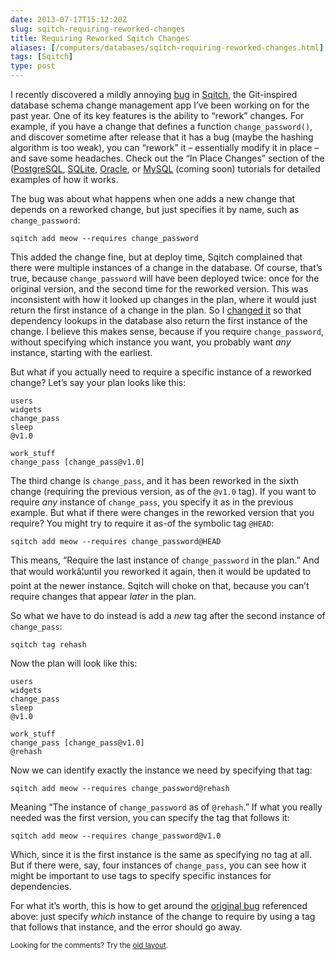 ```yaml
--- 
date: 2013-07-17T15:12:20Z
slug: sqitch-requiring-reworked-changes
title: Requiring Reworked Sqitch Changes
aliases: [/computers/databases/sqitch-requiring-reworked-changes.html]
tags: [Sqitch]
type: post
---
```


<p>I recently discovered a mildly annoying <a href="https://github.com/theory/sqitch/issues/103">bug</a> in <a href="http://sqitch.org/">Sqitch</a>, the Git-inspired database schema change management app I’ve been working on for the past year. One of its key features is the ability to “rework” changes. For example, if you have a change that defines a function <code>change_password()</code>, and discover sometime after release that it has a bug (maybe the hashing algorithm is too weak), you can “rework” it – essentially modify it in place – and save some headaches. Check out the “In Place Changes” section of the  (<a href="https://metacpan.org/module/sqitchtutorial#In-Place-Changes">PostgreSQL</a>, <a href="https://metacpan.org/module/sqitchtutorial-sqlite#In-Place-Changes">SQLite</a>, <a href="https://metacpan.org/module/sqitchtutorial-oracle#In-Place-Changes">Oracle</a>, or <a href="https://metacpan.org/module/sqitchtutorial-mysql#In-Place-Changes">MySQL</a> (coming soon) tutorials for detailed examples of how it works.</p>

<p>The bug was about what happens when one adds a new change that depends on a reworked change, but just specifies it by name, such as <code>change_password</code>:</p>

<pre><code>sqitch add meow --requires change_password
</code></pre>

<p>This added the change fine, but at deploy time, Sqitch complained that there were multiple instances of a change in the database. Of course, that’s true, because <code>change_password</code> will have been deployed twice: once for the original version, and the second time for the reworked version. This was inconsistent with how it looked up changes in the plan, where it would just return the first instance of a change in the plan. So I <a href="https://github.com/theory/sqitch/compare/edcd84a...f501e88">changed it</a> so that dependency lookups in the database also return the first instance of the change. I believe this makes sense, because if you require <code>change_password</code>, without specifying which instance you want, you probably want <em>any</em> instance, starting with the earliest.</p>

<p>But what if you actually need to require a specific instance of a reworked change? Let’s say your plan looks like this:</p>

<pre><code>users
widgets
change_pass
sleep
@v1.0

work_stuff
change_pass [change_pass@v1.0]
</code></pre>

<p>The third change is <code>change_pass</code>, and it has been reworked in the sixth change (requiring the previous version, as of the <code>@v1.0</code> tag). If you want to require <em>any</em> instance of <code>change_pass</code>, you specify it as in the previous example. But what if there were changes in the reworked version that you require? You might try to require it as-of the symbolic tag <code>@HEAD</code>:</p>

<pre><code>sqitch add meow --requires change_password@HEAD
</code></pre>

<p>This means, “Require the last instance of <code>change_password</code> in the plan.” And that would workâ¦until you reworked it again, then it would be updated to point at the newer instance. Sqitch will choke on that, because you can’t require changes that appear <em>later</em> in the plan.</p>

<p>So what we have to do instead is add a <em>new</em> tag after the second instance of <code>change_pass</code>:</p>

<pre><code>sqitch tag rehash
</code></pre>

<p>Now the plan will look like this:</p>

<pre><code>users
widgets
change_pass
sleep
@v1.0

work_stuff
change_pass [change_pass@v1.0]
@rehash
</code></pre>

<p>Now we can identify exactly the instance we need by specifying that tag:</p>

<pre><code>sqitch add meow --requires change_password@rehash
</code></pre>

<p>Meaning “The instance of <code>change_password</code> as of <code>@rehash</code>.” If what you really needed was the first version, you can specify the tag that follows it:</p>

<pre><code>sqitch add meow --requires change_password@v1.0
</code></pre>

<p>Which, since it is the first instance is the same as specifying no tag at all. But if there were, say, four instances of <code>change_pass</code>, you can see how it might be important to use tags to specify specific instances for dependencies.</p>

<p>For what it’s worth, this is how to get around the <a href="https://github.com/theory/sqitch/issues/103">original bug</a> referenced above: just specify <em>which</em> instance of the change to require by using a tag that follows that instance, and the error should go away.</p>

<p class="past"><small>Looking for the comments? Try the <a rel="nofollow" href="//past.justatheory.com/computers/databases/sqitch-requiring-reworked-changes.html">old layout</a>.</small></p>


